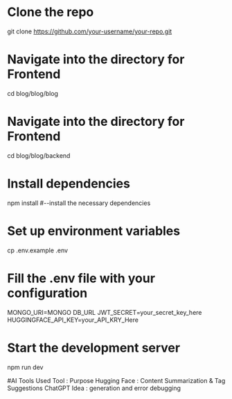 # Clone the repo
git clone https://github.com/your-username/your-repo.git

# Navigate into the directory for Frontend
cd blog/blog/blog
# Navigate into the directory for Frontend
cd blog/blog/backend

# Install dependencies
npm install
#--install the necessary dependencies

# Set up environment variables
cp .env.example .env
# Fill the .env file with your configuration
MONGO_URI=MONGO DB_URL
JWT_SECRET=your_secret_key_here
HUGGINGFACE_API_KEY=your_API_KRY_Here
# Start the development server
npm run dev

#AI Tools Used
Tool :	Purpose
Hugging Face :	Content Summarization & Tag Suggestions
ChatGPT	Idea : generation and error debugging
